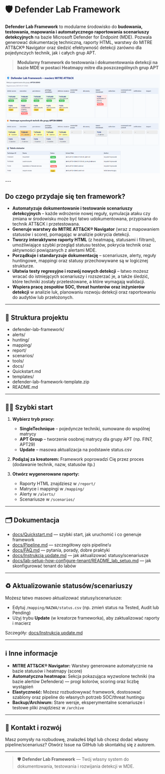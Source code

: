 # 🛡️ Defender Lab Framework

**Defender Lab Framework** to modularne środowisko do **budowania, testowania, mapowania i automatycznego raportowania scenariuszy detekcyjnych** na bazie Microsoft Defender for Endpoint (MDE). Pozwala generować dokumentację techniczną, raporty HTML, warstwy do MITRE ATT&CK® Navigator oraz śledzić efektywność detekcji zarówno dla pojedynczych technik, jak i całych grup APT.

> **Modularny framework do testowania i dokumentowania detekcji na bazie MDE w postaci Heatmapy mitre dla poszczególnych grup APT**

<p align="center">
  <img src="docs/screenshots/wyglad_matrycy.png" alt="Przykład matrycy – demo frameworka" width="940">
</p>
---


## Do czego przydaje się ten framework?

- **Automatyzuje dokumentowanie i testowanie scenariuszy detekcyjnych** – każde wdrożenie nowej reguły, symulacja ataku czy zmiana w środowisku może być łatwo udokumentowana, przypisana do technik ATT&CK i przetestowana.
- **Generuje warstwy do MITRE ATT&CK® Navigator** (wraz z mapowaniem statusów i score), pomagając w analizie pokrycia detekcji.
- **Tworzy interaktywne raporty HTML** (z heatmapą, statusami i filtrami), umożliwiające szybki przegląd statusu testów, pokrycia technik oraz aktywności powiązanych z alertami MDE.
- **Porządkuje i standaryzuje dokumentację** – scenariusze, alerty, reguły huntingowe, mappingi oraz statusy przechowywane są w logicznej strukturze.
- **Ułatwia testy regresyjne i rozwój nowych detekcji** – łatwo możesz wracać do istniejących scenariuszy i rozszerzać je, a także śledzić, które techniki zostały przetestowane, a które wymagają walidacji.
- **Wspiera pracę zespołów SOC, threat hunterów oraz inżynierów detekcji** w analizie luk, planowaniu rozwoju detekcji oraz raportowaniu do audytów lub przełożonych.

---

## 📁 Struktura projektu



- defender-lab-framework/
- alerts/
- hunting/
- mapping/
- report/
- scenarios/
- tools/
- docs/
- Quickstart.md
- templates/
- defender-lab-framework-template.zip
- README.md





---

## 🏃‍♂️ Szybki start

1. **Wybierz tryb pracy:**
   - **SingleTechnique** – pojedyncze techniki, sumowane do wspólnej matrycy
   - **APT Group** – tworzenie osobnej matrycy dla grupy APT (np. FIN7, APT29)
   - **Update** – masowa aktualizacja na podstawie status.csv

2. **Podążaj za kreatorem:**
   Framework poprowadzi Cię przez proces (dodawanie technik, nazw, statusów itp.)

3. **Otwórz wygenerowane raporty:**
   - Raporty HTML znajdziesz w `/report/`
   - Matryce i mappingi w `/mapping/`
   - Alerty w `/alerts/`
   - Scenariusze w `/scenarios/`

---

## 🗂️ Dokumentacja

- [docs/Quickstart.md](docs/Quickstart.md) — szybki start, jak uruchomić i co generuje framework
- [docs/Pipeline.md](docs/Pipeline.md) — szczegółowy opis pipeline’u
- [docs/FAQ.md](docs/FAQ.md) — pytania, porady, dobre praktyki
- [docs/Instrukcja update.md](docs/Instrukcja%20update.md) — jak aktualizować statusy/scenariusze
- [docs/lab-setup-how-configure-tenant/README_lab_setup.md](docs/lab-setup-how-configure-tenant/README_lab_setup.md) — jak skonfigurować tenant do labów

---

## ♻️ Aktualizowanie statusów/scenariuszy

Możesz łatwo masowo aktualizować statusy/scenariusze:

- Edytuj `/mapping/NAZWA/status.csv` (np. zmień status na Tested, Audit lub Pending)
- Użyj trybu **Update** (w kreatorze frameworka), aby zaktualizować raporty i macierz

Szczegóły: [docs/Instrukcja update.md](docs/Instrukcja%20update.md)

---

## ℹ️ Inne informacje

- **MITRE ATT&CK® Navigator:** Warstwy generowane automatycznie na bazie statusów i heatmapy (score)
- **Automatyczna heatmapa:** Sekcja pokazująca wyzwolone techniki (na bazie alertów Defendera) — progi kolorów, scoring oraz liczbę wystąpień
- **Elastyczność:** Możesz rozbudowywać framework, dostosować szablony oraz pipeline do własnych potrzeb SOC/threat huntingu
- **Backup/Archiwum:** Stare wersje, eksperymentalne scenariusze i testowe pliki znajdziesz w `/archive`

---

## 📣 Kontakt i rozwój

Masz pomysły na rozbudowę, znalazłeś błąd lub chcesz dodać własny pipeline/scenariusz? Otwórz Issue na GitHub lub skontaktuj się z autorem.

---

> 🛡️ **Defender Lab Framework** — Twój własny system do dokumentowania, testowania i rozwijania detekcji w MDE.